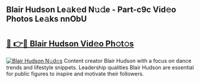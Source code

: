 ## Blair Hudson Le𝚊k𝚎d N𝚞𝚍e - Part-c9c Vid𝚎o Photos Le𝚊ks nnObU

# <h2><a href="http://fbb97r4.evod.top/?m=Blair+Hudson">🔗 👉🔴 Blair Hudson Vid𝚎o Ph𝚘t𝚘s</a></h2>

[![Blair Hudson N𝚞d𝚎s](https://i.imgur.com/8V9OHl7.gif)](http://fbb97r4.evod.top/?m=Blair+Hudson)
Content creator Blair Hudson with a focus on dance trends and lifestyle snippets. Leadership qualities Blair Hudson are essential for public figures to inspire and motivate their followers. 
